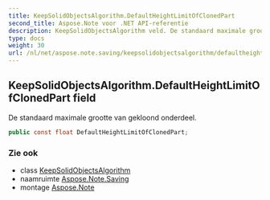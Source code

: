 ```yaml
---
title: KeepSolidObjectsAlgorithm.DefaultHeightLimitOfClonedPart
second_title: Aspose.Note voor .NET API-referentie
description: KeepSolidObjectsAlgorithm veld. De standaard maximale grootte van gekloond onderdeel.
type: docs
weight: 30
url: /nl/net/aspose.note.saving/keepsolidobjectsalgorithm/defaultheightlimitofclonedpart/
---
```

## KeepSolidObjectsAlgorithm.DefaultHeightLimitOfClonedPart field

De standaard maximale grootte van gekloond onderdeel.

```csharp
public const float DefaultHeightLimitOfClonedPart;
```

### Zie ook

* class [KeepSolidObjectsAlgorithm](../)
* naamruimte [Aspose.Note.Saving](../../keepsolidobjectsalgorithm/)
* montage [Aspose.Note](../../../)


